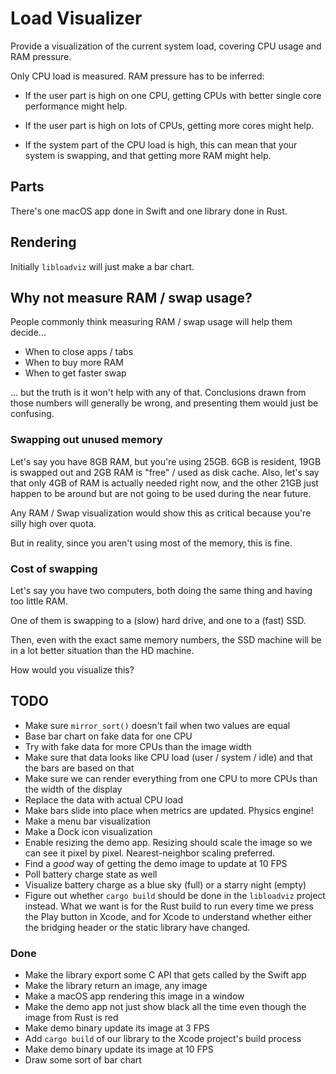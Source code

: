 # Load Visualizer

Provide a visualization of the current system load, covering CPU usage and RAM
pressure.

Only CPU load is measured. RAM pressure has to be inferred:

* If the user part is high on one CPU, getting CPUs with better single core
performance might help.

* If the user part is high on lots of CPUs, getting more cores might help.

* If the system part of the CPU load is high, this can mean that your system is
  swapping, and that getting more RAM might help.

## Parts

There's one macOS app done in Swift and one library done in Rust.

## Rendering

Initially `libloadviz` will just make a bar chart.

## Why not measure RAM / swap usage?

People commonly think measuring RAM / swap usage will help them decide...
* When to close apps / tabs
* When to buy more RAM
* When to get faster swap

... but the truth is it won't help with any of that. Conclusions drawn from
those numbers will generally be wrong, and presenting them would just be
confusing.

### Swapping out unused memory

Let's say you have 8GB RAM, but you're using 25GB. 6GB is resident, 19GB is
swapped out and 2GB RAM is "free" / used as disk cache. Also, let's say that
only 4GB of RAM is actually needed right now, and the other 21GB just happen to
be around but are not going to be used during the near future.

Any RAM / Swap visualization would show this as critical because you're silly
high over quota.

But in reality, since you aren't using most of the memory, this is fine.

### Cost of swapping

Let's say you have two computers, both doing the same thing and having too little RAM.

One of them is swapping to a (slow) hard drive, and one to a (fast) SSD.

Then, even with the exact same memory numbers, the SSD machine will be in a lot
better situation than the HD machine.

How would you visualize this?

## TODO

* Make sure `mirror_sort()` doesn't fail when two values are equal
* Base bar chart on fake data for one CPU
* Try with fake data for more CPUs than the image width
* Make sure that data looks like CPU load (user / system / idle) and that the
  bars are based on that
* Make sure we can render everything from one CPU to more CPUs than the width of
  the display
* Replace the data with actual CPU load
* Make bars slide into place when metrics are updated. Physics engine!
* Make a menu bar visualization
* Make a Dock icon visualization
* Enable resizing the demo app. Resizing should scale the image so we can see it
  pixel by pixel. Nearest-neighbor scaling preferred.
* Find a *good* way of getting the demo image to update at 10 FPS
* Poll battery charge state as well
* Visualize battery charge as a blue sky (full) or a starry night (empty)
* Figure out whether `cargo build` should be done in the `libloadviz` project
  instead. What we want is for the Rust build to run every time we press the
  Play button in Xcode, and for Xcode to understand whether either the bridging
  header or the static library have changed.

### Done

* Make the library export some C API that gets called by the Swift app
* Make the library return an image, any image
* Make a macOS app rendering this image in a window
* Make the demo app not just show black all the time even though the image from
  Rust is red
* Make demo binary update its image at 3 FPS
* Add `cargo build` of our library to the Xcode project's build process
* Make demo binary update its image at 10 FPS
* Draw some sort of bar chart
